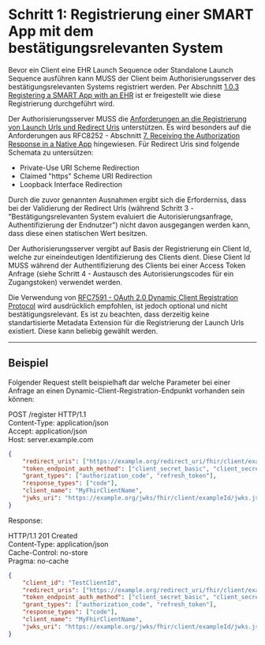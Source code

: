 # Schritt 1: Registrierung einer SMART App mit dem bestätigungsrelevanten System

Bevor ein Client eine EHR Launch Sequence oder Standalone Launch Sequence ausführen kann MUSS der Client beim Authorisierungsserver des bestätigungsrelevanten Systems registriert werden. Per Abschnitt [1.0.3 Registering a SMART App with an EHR](http://build.fhir.org/ig/HL7/smart-app-launch/index.html#registering-a-smart-app-with-an-ehr) ist er freigestellt wie diese Registrierung durchgeführt wird.

Der Authorisierungsserver MUSS die [Anforderungen an die Registrierung von Launch Urls und Redirect Uris](http://build.fhir.org/ig/HL7/smart-app-launch/index.html#registering-a-smart-app-with-an-ehr) unterstützen. Es wird besonders auf die Anforderungen aus RFC8252 - Abschnitt [7.  Receiving the Authorization Response in a Native App](https://datatracker.ietf.org/doc/html/rfc8252#section-7) hingewiesen. Für Redirect Uris sind folgende Schemata zu untersützen:

- Private-Use URI Scheme Redirection
- Claimed "https" Scheme URI Redirection
- Loopback Interface Redirection

Durch die zuvor genannten Ausnahmen ergibt sich die Erforderniss, dass bei der Validierung der Redirect Urls (während Schritt 3 - "Bestätigungsrelevanten System evaluiert die Autorisierungsanfrage, Authentifizierung der Endnutzer") nicht davon ausgegangen werden kann, dass diese einen statischen Wert besitzen.

Der Authorisierungsserver vergibt auf Basis der Registrierung ein Client Id, welche zur eineindeutigen Identifizierung des Clients dient. Diese Client Id MUSS während der Authentifizierung des Clients bei einer Access Token Anfrage (siehe Schritt 4 - Austausch des Autorisierungscodes für ein Zugangstoken) verwendet werden.

Die Verwendung von [RFC7591 - OAuth 2.0 Dynamic Client Registration Protocol](https://datatracker.ietf.org/doc/html/rfc7591) wird ausdrücklich empfohlen, ist jedoch optional und nicht bestätigungsrelevant. Es ist zu beachten, dass derzeitig keine standartisierte Metadata Extension für die Registrierung der Launch Urls existiert. Diese kann beliebig gewählt werden.

----

## Beispiel

Folgender Request stellt beispielhaft dar welche Parameter bei einer Anfrage an einen Dynamic-Client-Registration-Endpunkt vorhanden sein können:

POST /register HTTP/1.1<br>
Content-Type: application/json<br>
Accept: application/json<br>
Host: server.example.com<br>

```json
{
    "redirect_uris": ["https://example.org/redirect_uri/fhir/client/exampleId/"],
    "token_endpoint_auth_method": ["client_secret_basic", "client_secret_post", "private_key_jwt"],
    "grant_types": ["authorization_code", "refresh_token"],
    "response_types": ["code"],
    "client_name": "MyFhirClientName",
    "jwks_uri": "https://example.org/jwks/fhir/client/exampleId/jwks.json"
}
```

Response:

HTTP/1.1 201 Created<br>
Content-Type: application/json<br>
Cache-Control: no-store<br>
Pragma: no-cache<br>

```json
{
    "client_id": "TestClientId",
    "redirect_uris": ["https://example.org/redirect_uri/fhir/client/exampleId"],
    "token_endpoint_auth_method": ["client_secret_basic", "client_secret_post", "private_key_jwt"],
    "grant_types": ["authorization_code", "refresh_token"],
    "response_types": ["code"],
    "client_name": "MyFhirClientName",
    "jwks_uri": "https://example.org/jwks/fhir/client/exampleId/jwks.json"
}
```